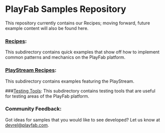 # PlayFab Samples Repository
This repository currently contains our Recipes; moving forward, future example content will also be found here.  


### [Recipes](/Recipes/):
This subdirectory contains quick examples that show off how to implement common patterns and mechanics on the PlayFab platform. 

### [PlayStream Recipes](/PlayStreamRecipes/):
This subdirectory contains examples featuring the PlayStream.

###[Testing Tools](/TestingTools/):
This subdirectory contains testing tools that are useful for testing areas of the PlayFab platform. 

### Community Feedback:
Got ideas for samples that you would like to see developed? Let us know at [devrel@playfab.com](mailto:devrel@playfab.com).